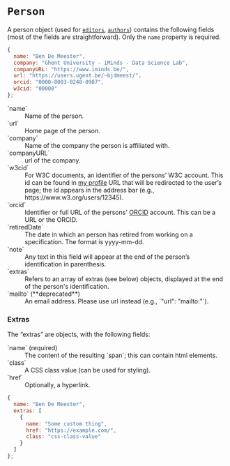 # `Person`

A person object (used for [`editors`](editors), [`authors`](authors))
contains the following fields (most of the fields are straightforward). Only the
`name` property is required.

```js "example": "A typical person object."
{
  name: "Ben De Meester",
  company: "Ghent University - iMinds - Data Science Lab",
  companyURL: "https://www.iminds.be/",
  url: "https://users.ugent.be/~bjdmeest/",
  orcid: "0000-0003-0248-0987",
  w3cid: "00000"
};
```

<dl>
  <dt>`name`</dt>
  <dd>Name of the person.</dd>
  <dt>`url`</dt>
  <dd>Home page of the person.</dd>
  <dt>`company`</dt>
  <dd>Name of the company the person is affiliated with.</dd>
  <dt>`companyURL`</dt>
  <dd>url of the company.</dd>
  <dt>`w3cid`</dt>
  <dd>
    For W3C documents, an identifier of the persons’ W3C account. This id can be found
    in <a href="https://www.w3.org/users/myprofile">my profile</a> URL that will
    be redirected to the user’s page; the id appears in the address bar (e.g., https://www.w3.org/users/12345).
  </dd>
  <dt>`orcid`</dt>
  <dd>
    Identifier or full URL of the persons' <a href="https://orcid.org/">ORCID</a> account. This can be a URL or the ORCID. 
  </dd>
  <dt>`retiredDate`</dt>
  <dd>
    The date in which an person has retired from working on a
    specification. The format is yyyy-mm-dd.
  </dd>
  <dt>`note`</dt>
  <dd>
    Any text in this field will appear at the end of the person’s identification
    in parenthesis.
  </dd>
  <dt>`extras`</dt>
  <dd>
    Refers to an array of extras (see below) objects, displayed at the end of
    the person's identification.
  </dd>
  <dt>`mailto` (**deprecated**)</dt>
  <dd>An email address. Please use url instead (e.g., `"url": "mailto:"`).</dd>
</dl>

### Extras

The “extras” are objects, with the following fields:

<dl>
  <dt>`name` (required)</dt>
  <dd>
    The content of the resulting `span`; this can contain html
    elements.
  </dd>
  <dt>`class`</dt>
  <dd>
    A CSS class value (can be used for styling).
  </dd>
  <dt>`href`</dt>
  <dd>
    Optionally, a hyperlink.
  </dd>
</dl>

```js "example": "Using extras."
{
  name: "Ben De Meester",
  extras: [
    {
      name: "Some custom thing",
      href: "https://example.com/",
      class: "css-class-value"
    }
  ]
};
```
